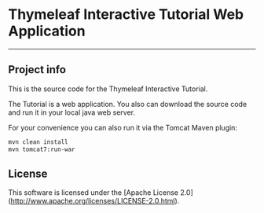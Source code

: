 
Thymeleaf Interactive Tutorial Web Application
==============================================

------------------------------------------------------------------------------

Project info
------------

This is the source code for the Thymeleaf Interactive Tutorial.

The Tutorial is a web application. You also can download the source code and run it in your local java web server.

For your convenience you can also run it via the Tomcat Maven plugin:

```bash
mvn clean install
mvn tomcat7:run-war
```


License
-------

This software is licensed under the [Apache License 2.0]
(http://www.apache.org/licenses/LICENSE-2.0.html).
